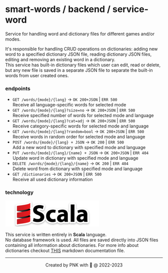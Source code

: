 # smart-words / backend / service-word

Service for handling word and dictionary files for different games and/or modes.

It's responsible for handling CRUD operations on dictionaries: adding new word to a specified dictionary JSON file, reading dictionary JSON files, editing and removing an existing word in a dictionary.<br>
This service has built-in dictionary files which user can edit, read or delete, but any new file is saved in a separate JSON file to separate the built-in words from user created ones.

### endpoints

* `GET /words/{mode}/{lang}` -> `OK 200+JSON` | `ERR 500`<br>Receive all language-specific words for selected mode
* `GET /words/{mode}/{lang}?size=no` -> `OK 200+JSON` | `ERR 500`<br>Receive specified number of words for selected mode and language
* `GET /words/{mode}/{lang}?cat=adj` -> `OK 200+JSON` | `ERR 500`<br>Receive category-specific words for selected mode and language
* `GET /words/{mode}/{lang}?random=bool` -> `OK 200+JSON` | `ERR 500`<br>Receive words in random order for selected mode and language
* `POST /words/{mode}/{lang} + JSON` -> `OK 200` | `ERR 500`<br>Add a new word to dictionary with specified mode and language
* `PUT /words/{mode}/{lang}/{name} + JSON` -> `OK 200+JSON` | `ERR 404`<br>Update word in dictionary with specified mode and language
* `DELETE /words/{mode}/{lang}/{name}` -> `OK 200` | `ERR 404`<br>Delete word from dictionary with specified mode and language
* `GET /dictionaries` -> `OK 200+JSON` | `ERR 500`<br>Receive all used dictionary information

### technology

<img src="../../resources/logo/scala.png" alt="scala logo" width="300"/>

This service is written entirely in **Scala** language.<br>
No database framework is used. All files are saved directly into JSON files containing all information about dictionaries.
For more info about dictionaries checkout [THIS](src/main/resources/README.md) markdown documentation file.

---
<p align="center">Created by PNK with 💚 @ 2022-2023</p>